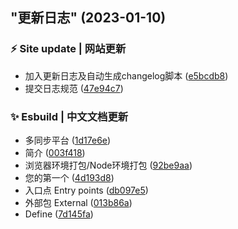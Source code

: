 ##  "更新日志" (2023-01-10)


### ⚡ Site update | 网站更新

* 加入更新日志及自动生成changelog脚本 ([e5bcdb8](https://github.com/lizhiqianduan/lizhiqianduan.github.io/commit/e5bcdb8f7553428df97d483873cb5ffcd7b9b5f0))
* 提交日志规范 ([47e94c7](https://github.com/lizhiqianduan/lizhiqianduan.github.io/commit/47e94c73d530e85ec6ac1d91766073f107aa1a3d))


### ✨ Esbuild | 中文文档更新

* 多同步平台 ([1d17e6e](https://github.com/lizhiqianduan/lizhiqianduan.github.io/commit/1d17e6e4052a40cc3e45d10f44946e5cb9150f45))
* 简介 ([003f418](https://github.com/lizhiqianduan/lizhiqianduan.github.io/commit/003f4184912b8d1d6ec79ea9c5e994b7edda2d09))
* 浏览器环境打包/Node环境打包 ([92be9aa](https://github.com/lizhiqianduan/lizhiqianduan.github.io/commit/92be9aabb1b9276da5c743a4db675184d0fba973))
* 您的第一个 ([4d193d8](https://github.com/lizhiqianduan/lizhiqianduan.github.io/commit/4d193d831f6b015258c01fb4155085cffaa9a98d))
* 入口点 Entry points ([db097e5](https://github.com/lizhiqianduan/lizhiqianduan.github.io/commit/db097e58e026737a837ed76dbac56b339a76ccbd))
* 外部包 External ([013b86a](https://github.com/lizhiqianduan/lizhiqianduan.github.io/commit/013b86a2c314d9a57e0963435268a8a873e0238b))
* Define ([7d145fa](https://github.com/lizhiqianduan/lizhiqianduan.github.io/commit/7d145fac802868748fcf345ffe5329c21ba5fcfe))



